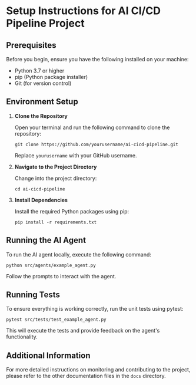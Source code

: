 # Setup Instructions for AI CI/CD Pipeline Project

## Prerequisites

Before you begin, ensure you have the following installed on your machine:

- Python 3.7 or higher
- pip (Python package installer)
- Git (for version control)

## Environment Setup

1. **Clone the Repository**

   Open your terminal and run the following command to clone the repository:

   ```
   git clone https://github.com/yourusername/ai-cicd-pipeline.git
   ```

   Replace `yourusername` with your GitHub username.

2. **Navigate to the Project Directory**

   Change into the project directory:

   ```
   cd ai-cicd-pipeline
   ```

3. **Install Dependencies**

   Install the required Python packages using pip:

   ```
   pip install -r requirements.txt
   ```

## Running the AI Agent

To run the AI agent locally, execute the following command:

```
python src/agents/example_agent.py
```

Follow the prompts to interact with the agent.

## Running Tests

To ensure everything is working correctly, run the unit tests using pytest:

```
pytest src/tests/test_example_agent.py
```

This will execute the tests and provide feedback on the agent's functionality.

## Additional Information

For more detailed instructions on monitoring and contributing to the project, please refer to the other documentation files in the `docs` directory.